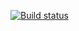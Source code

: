 [![Build status](https://ci.appveyor.com/api/projects/status/rerig0ir0csep1qk?svg=true)](https://ci.appveyor.com/project/UralHawkies/gradleci-api)